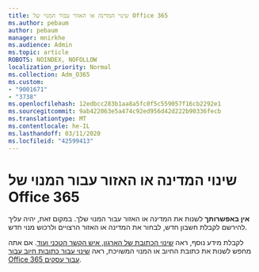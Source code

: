 ```yaml
---
title: שינוי המדינה או האזור עבור המנוי של Office 365
ms.author: pebaum
author: pebaum
manager: mnirkhe
ms.audience: Admin
ms.topic: article
ROBOTS: NOINDEX, NOFOLLOW
localization_priority: Normal
ms.collection: Adm_O365
ms.custom:
- "9001671"
- "3738"
ms.openlocfilehash: 12edbcc283b1aa8a5fc0f5c559057f16cb2292e1
ms.sourcegitcommit: 9ab422063e5a474c92ed956d42d222b90336fecb
ms.translationtype: MT
ms.contentlocale: he-IL
ms.lasthandoff: 03/11/2020
ms.locfileid: "42599413"
---
```

# <a name="change-the-country-or-region-for-your-office-365-subscription"></a>שינוי המדינה או האזור עבור המנוי של Office 365

**אין באפשרותך** לשנות את המדינה או האזור עבור המנוי שלך. במקום זאת, יהיה עליך להירשם לקבלת חשבון חדש, לבחור את המדינה או האזור הרצויים ולרכוש מנוי חדש. 

לקבלת מידע נוסף, ראה [שינוי הכתובת של הארגון, איש הקשר הטכני ועוד](https://docs.microsoft.com/microsoft-365/admin/manage/change-address-contact-and-more?view=o365-worldwide). אם אתה מחפש לשנות את כתובת החיוב או המנוי המשויכת, ראה [שינוי עבור כתובות חיוב עבור Office 365 עבור עסקים](https://docs.microsoft.com/microsoft-365/commerce/billing-and-payments/change-your-billing-addresses?view=o365-worldwide). 
